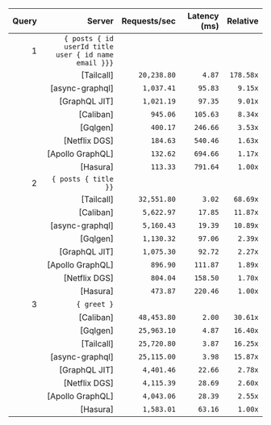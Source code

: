 <!-- PERFORMANCE_RESULTS_START -->

| Query | Server | Requests/sec | Latency (ms) | Relative |
|-------:|--------:|--------------:|--------------:|---------:|
| 1 | `{ posts { id userId title user { id name email }}}` |
|| [Tailcall] | `20,238.80` | `4.87` | `178.58x` |
|| [async-graphql] | `1,037.41` | `95.83` | `9.15x` |
|| [GraphQL JIT] | `1,021.19` | `97.35` | `9.01x` |
|| [Caliban] | `945.06` | `105.63` | `8.34x` |
|| [Gqlgen] | `400.17` | `246.66` | `3.53x` |
|| [Netflix DGS] | `184.63` | `540.46` | `1.63x` |
|| [Apollo GraphQL] | `132.62` | `694.66` | `1.17x` |
|| [Hasura] | `113.33` | `791.64` | `1.00x` |
| 2 | `{ posts { title }}` |
|| [Tailcall] | `32,551.80` | `3.02` | `68.69x` |
|| [Caliban] | `5,622.97` | `17.85` | `11.87x` |
|| [async-graphql] | `5,160.43` | `19.39` | `10.89x` |
|| [Gqlgen] | `1,130.32` | `97.06` | `2.39x` |
|| [GraphQL JIT] | `1,075.30` | `92.72` | `2.27x` |
|| [Apollo GraphQL] | `896.90` | `111.87` | `1.89x` |
|| [Netflix DGS] | `804.04` | `158.50` | `1.70x` |
|| [Hasura] | `473.87` | `220.46` | `1.00x` |
| 3 | `{ greet }` |
|| [Caliban] | `48,453.80` | `2.00` | `30.61x` |
|| [Gqlgen] | `25,963.10` | `4.87` | `16.40x` |
|| [Tailcall] | `25,720.80` | `3.87` | `16.25x` |
|| [async-graphql] | `25,115.00` | `3.98` | `15.87x` |
|| [GraphQL JIT] | `4,401.46` | `22.66` | `2.78x` |
|| [Netflix DGS] | `4,115.39` | `28.69` | `2.60x` |
|| [Apollo GraphQL] | `4,043.06` | `28.39` | `2.55x` |
|| [Hasura] | `1,583.01` | `63.16` | `1.00x` |

<!-- PERFORMANCE_RESULTS_END -->
